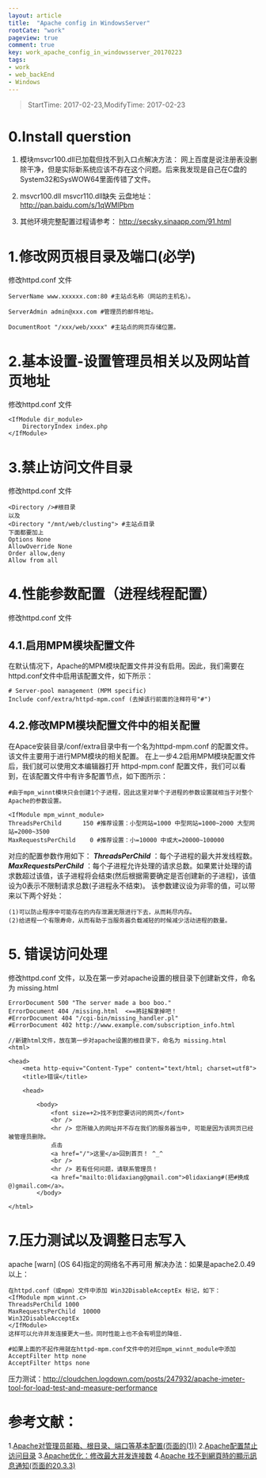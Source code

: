 ```yaml
---
layout: article
title:  "Apache config in WindowsServer"
rootCate: "work"
pageview: true
comment: true
key: work_apache_config_in_windowsserver_20170223
tags:
- work
- web_backEnd  
- Windows
---
```


> StartTime: 2017-02-23,ModifyTime: 2017-02-23

<!---more--->

# 0.Install querstion
1. 模块msvcr100.dll已加载但找不到入口点解决方法：
网上百度是说注册表没删除干净，但是实际新系统应该不存在这个问题。后来我发现是自己在C盘的System32和SysWOW64里面传错了文件。

2. msvcr100.dll   msvcr110.dll缺失
云盘地址：http://pan.baidu.com/s/1qWMlPbm

3. 其他环境完整配置过程请参考：
http://secsky.sinaapp.com/91.html

# 1.修改网页根目录及端口(必学)
修改httpd.conf 文件
```
ServerName www.xxxxxx.com:80 #主站点名称（网站的主机名）。

ServerAdmin admin@xxx.com #管理员的邮件地址。

DocumentRoot "/xxx/web/xxxx" #主站点的网页存储位置。
```
# 2.基本设置-设置管理员相关以及网站首页地址
修改httpd.conf 文件
```
<IfModule dir_module>
    DirectoryIndex index.php
</IfModule>
```
# 3.禁止访问文件目录
修改httpd.conf 文件
```
<Directory />#根目录
以及
<Directory "/mnt/web/clusting"> #主站点目录
下面都要加上
Options None
AllowOverride None
Order allow,deny
Allow from all
```
# 4.性能参数配置（进程线程配置）
修改httpd.conf 文件
## 4.1.启用MPM模块配置文件

在默认情况下，Apache的MPM模块配置文件并没有启用。因此，我们需要在httpd.conf文件中启用该配置文件，如下所示：
```
# Server-pool management (MPM specific)
Include conf/extra/httpd-mpm.conf (去掉该行前面的注释符号"#")
```
## 4.2.修改MPM模块配置文件中的相关配置
在Apace安装目录/conf/extra目录中有一个名为httpd-mpm.conf 的配置文件。该文件主要用于进行MPM模块的相关配置。
在上一步4.2启用MPM模块配置文件后，我们就可以使用文本编辑器打开 httpd-mpm.conf 配置文件，我们可以看到，在该配置文件中有许多<IfModule>配置节点，如下图所示：
```
#由于mpm_winnt模块只会创建1个子进程，因此这里对单个子进程的参数设置就相当于对整个Apache的参数设置。

<IfModule mpm_winnt_module>
ThreadsPerChild      150 #推荐设置：小型网站=1000 中型网站=1000~2000 大型网站=2000~3500
MaxRequestsPerChild    0 #推荐设置：小=10000 中或大=20000~100000
```
对应的配置参数作用如下：
***ThreadsPerChild*** ：每个子进程的最大并发线程数。
***MaxRequestsPerChild*** ：每个子进程允许处理的请求总数。如果累计处理的请求数超过该值，该子进程将会结束(然后根据需要确定是否创建新的子进程)，该值设为0表示不限制请求总数(子进程永不结束)。
该参数建议设为非零的值，可以带来以下两个好处：

	(1)可以防止程序中可能存在的内存泄漏无限进行下去，从而耗尽内存。
	(2)给进程一个有限寿命，从而有助于当服务器负载减轻的时候减少活动进程的数量。
# 5. 错误访问处理
修改httpd.conf 文件，以及在第一步对apache设置的根目录下创建新文件，命名为 missing.html
```
ErrorDocument 500 "The server made a boo boo."
ErrorDocument 404 /missing.html  <==將註解拿掉吧！
#ErrorDocument 404 "/cgi-bin/missing_handler.pl"
#ErrorDocument 402 http://www.example.com/subscription_info.html
```

```
//新建html文件，放在第一步对apache设置的根目录下，命名为 missing.html
<html>

<head>
    <meta http-equiv="Content-Type" content="text/html; charset=utf8">
    <title>错误</title>

    <head>

        <body>
            <font size=+2>找不到您要访问的网页</font>
            <br />
            <hr /> 您所输入的网址并不存在我们的服务器当中, 可能是因为该网页已经被管理员删除。
            点击
            <a href="/">这里</a>回到首页！ ^_^
            <br />
            <hr /> 若有任何问题，请联系管理员！
            <a href="mailto:0lidaxiang@gmail.com">0lidaxiang#(把#换成@)gmail.com</a>。
        </body>

</html>
```
# 7.压力测试以及调整日志写入
apache [warn] (OS 64)指定的网络名不再可用
解决办法：如果是apache2.0.49以上：
```
在httpd.conf（或mpm）文件中添加 Win32DisableAcceptEx 标记，如下：
<IfModule mpm_winnt.c>
ThreadsPerChild 1000
MaxRequestsPerChild  10000
Win32DisableAcceptEx
</IfModule>
这样可以允许并发连接更大一些。同时性能上也不会有明显的降低.
```
```
#如果上面的不起作用就在httpd-mpm.conf文件中的对应mpm_winnt_module中添加
AcceptFilter http none
AcceptFilter https none
```
压力测试：http://cloudchen.logdown.com/posts/247932/apache-jmeter-tool-for-load-test-and-measure-performance

# 参考文献：
1.[Apache对管理员邮箱、根目录、端口等基本配置(页面的(1))](http://liudaoru.iteye.com/blog/336338)
2.[Apache配置禁止访问目录](http://www.daixiaorui.com/read/44.html)
3.[Apache优化：修改最大并发连接数](http://www.365mini.com/page/apache-concurrency-configuration.htm)
4.[Apache 找不到網頁時的顯示訊息通知(页面的20.3.3)](http://cn.linux.vbird.org/linux_server/0360apache.php)
